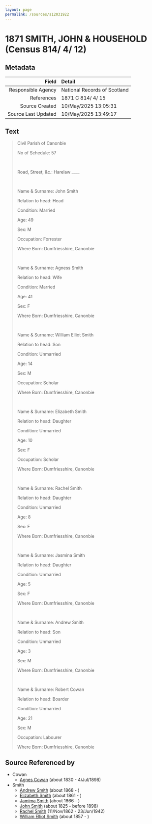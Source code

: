 ```yaml
---
layout: page
permalink: /sources/s12031922
---
```


# 1871 SMITH, JOHN & HOUSEHOLD (Census 814/ 4/ 12)

## Metadata

Field | Detail
---:|:---
Responsible Agency | National Records of Scotland
References | 1871 C 814/ 4/ 15
Source Created | 10/May/2025 13:05:31
Source Last Updated | 10/May/2025 13:49:17

## Text

> Civil Parish of Canonbie
>
> No of Schedule: 57
>
> <br/>
>
> Road, Street, &c.: Harelaw ____
>
> <br/>
>
> Name & Surname: John Smith
>
> Relation to head: Head
>
> Condition: Married
>
> Age: 49
>
> Sex: M
>
> Occupation: Forrester
>
> Where Born: Dumfriesshire, Canonbie
>
> <br/>
>
> Name & Surname: Agness Smith
>
> Relation to head: Wife
>
> Condition: Married
>
> Age: 41
>
> Sex: F
>
> Where Born: Dumfriesshire, Canonbie
>
> <br/>
>
> Name & Surname: William Elliot Smith
>
> Relation to head: Son
>
> Condition: Unmarried
>
> Age: 14
>
> Sex: M
>
> Occupation: Scholar
>
> Where Born: Dumfriesshire, Canonbie
>
> <br/>
>
> Name & Surname: Elizabeth Smith
>
> Relation to head: Daughter
>
> Condition: Unmarried
>
> Age: 10
>
> Sex: F
>
> Occupation: Scholar
>
> Where Born: Dumfriesshire, Canonbie
>
> <br/>
>
> Name & Surname: Rachel Smith
>
> Relation to head: Daughter
>
> Condition: Unmarried
>
> Age: 8
>
> Sex: F
>
> Where Born: Dumfriesshire, Canonbie
>
> <br/>
>
> Name & Surname: Jasmina Smith
>
> Relation to head: Daughter
>
> Condition: Unmarried
>
> Age: 5
>
> Sex: F
>
> Where Born: Dumfriesshire, Canonbie
>
> <br/>
>
> Name & Surname: Andrew Smith
>
> Relation to head: Son
>
> Condition: Unmarried
>
> Age: 3
>
> Sex: M
>
> Where Born: Dumfriesshire, Canonbie
>
> <br/>
>
> Name & Surname: Robert Cowan
>
> Relation to head: Boarder
>
> Condition: Unmarried
>
> Age: 21
>
> Sex: M
>
> Occupation: Labourer
>
> Where Born: Dumfriesshire, Canonbie
>

## Source Referenced by

* Cowan
  * [Agnes Cowan](../people/@38031148@-agnes-cowan-b1830-d1898-7-4.md) (about 1830 - 4/Jul/1898)
* Smith
  * [Andrew Smith](../people/@79740305@-andrew-smith-b1868-d.md) (about 1868 - )
  * [Elizabeth Smith](../people/@96054144@-elizabeth-smith-b1861-d.md) (about 1861 - )
  * [Jamima Smith](../people/@93122532@-jamima-smith-b1866-d.md) (about 1866 - )
  * [John Smith](../people/@3582868@-john-smith-b1825-d1898.md) (about 1825 - before 1898)
  * [Rachel Smith](../people/@58377523@-rachel-smith-b1862-11-11-d1942-6-23.md) (11/Nov/1862 - 23/Jun/1942)
  * [William Elliot Smith](../people/@15044661@-william-elliot-smith-b1857-d.md) (about 1857 - )
